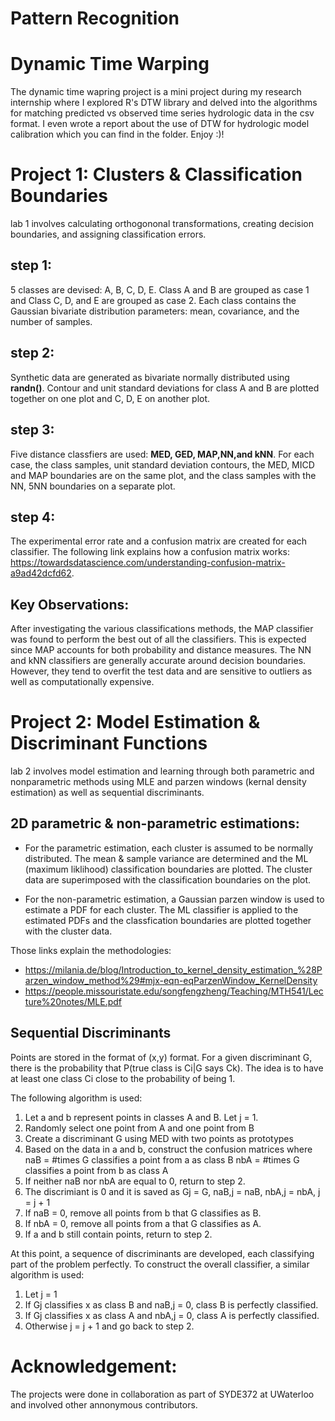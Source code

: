# Pattern Recognition

# Dynamic Time Warping
The dynamic time wapring project is a mini project during my research internship where I explored R's DTW library and delved into the algorithms for matching predicted vs observed time series hydrologic data in the csv format. I even wrote a report about the use of DTW for hydrologic model calibration which you can find in the folder. Enjoy :)!

# Project 1: Clusters & Classification Boundaries
lab 1 involves calculating orthogononal transformations, creating decision boundaries, and assigning classification errors. 

## step 1:
5 classes are devised: A, B, C, D, E. Class A and B are grouped as case 1 and Class C, D, and E are grouped as case 2. Each class contains the Gaussian bivariate distribution parameters: mean, covariance, and the number of samples. 

## step 2:
Synthetic data are generated as bivariate normally distributed using **randn()**. Contour and unit standard deviations for class A and B are plotted together on one plot and C, D, E on another plot. 

## step 3:
Five distance classfiers are used: **MED, GED, MAP,NN,and kNN**. For each case, the class samples, unit standard deviation contours,
the MED, MICD and MAP boundaries are on the same plot, and the class samples with the NN, 5NN boundaries on a separate plot. 

## step 4:
The experimental error rate and a confusion matrix are created for each classifier. The following link explains how a confusion matrix works:
https://towardsdatascience.com/understanding-confusion-matrix-a9ad42dcfd62.

## Key Observations:
After investigating the various classifications methods, the MAP classifier was found to perform the best out of all the classifiers. This is expected since MAP accounts for both probability and distance measures. The NN and kNN classifiers are generally accurate around decision boundaries. However, they tend to overfit the test data and are sensitive to outliers as well as computationally expensive.

# Project 2: Model Estimation & Discriminant Functions

lab 2 involves model estimation and learning through both parametric and nonparametric methods using MLE and parzen windows (kernal density estimation) as well as sequential discriminants. 

## 2D parametric & non-parametric estimations:
- For the parametric estimation, each cluster is assumed to be normally distributed. The mean & sample variance are determined and the ML (maximum liklihood) classification boundaries are plotted. The cluster data are superimposed with the classification boundaries on the plot.

- For the non-parametric estimation, a Gaussian parzen window is used to estimate a PDF for each cluster. The ML classifier is applied to the estimated PDFs
and the classfication boundaries are plotted together with the cluster data. 

Those links explain the methodologies: 
- https://milania.de/blog/Introduction_to_kernel_density_estimation_%28Parzen_window_method%29#mjx-eqn-eqParzenWindow_KernelDensity
- https://people.missouristate.edu/songfengzheng/Teaching/MTH541/Lecture%20notes/MLE.pdf

## Sequential Discriminants
Points are stored in the format of (x,y) format. For a given discriminant G, there is the probability that P(true class is Ci|G says Ck). The idea is to have at least one class Ci close to the probability of being 1. 

The following algorithm is used:
1. Let a and b represent points in classes A and B. Let j = 1. 
2. Randomly select one point from A and one point from B
3. Create a discriminant G using MED with two points as prototypes
4. Based on the data in a and b, construct the confusion matrices where 
    naB = #times G classifies a point from a as class B
    nbA = #times G classifies a point from b as class A
5. If neither naB nor nbA are equal to 0, return to step 2.
6. The discrimiant is 0 and it is saved as
    Gj = G, naB,j = naB, nbA,j = nbA, j = j + 1
7. If naB = 0, remove all points from b that G classifies as B.
8. If nbA = 0, remove all points from a that G classifies as A. 
9. If a and b still contain points, return to step 2. 

At this point, a sequence of discriminants are developed, each classifying part of the problem perfectly. To construct the overall classifier, a similar algorithm is used: 
1. Let j = 1
2. If Gj classifies x as class B and naB,j = 0, class B is perfectly classified. 
3. If Gj classifies x as class A and nbA,j = 0, class A is perfectly classified. 
4. Otherwise j = j + 1 and go back to step 2.

# Acknowledgement: 
The projects were done in collaboration as part of SYDE372 at UWaterloo and involved other annonymous contributors. 
